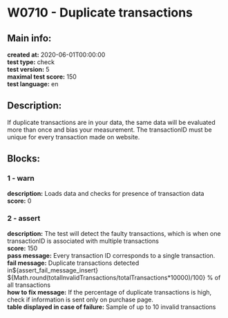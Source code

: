 # W0710 - Duplicate transactions  
## Main info:  
**created at:** 2020-06-01T00:00:00  
**test type:** check  
**test version:** 5  
**maximal test score:** 150  
**test language:** en  
## Description:  
If duplicate transactions are in your data, the same data will be evaluated more than once and bias your measurement. The transactionID must be unique for every transaction made on website.   
## Blocks:  
### 1 - warn
**description:** Loads data and checks for presence of transaction data  
**score:** 0  
### 2 - assert
**description:** The test will detect the faulty transactions, which is when one transactionID is associated with multiple transactions   
**score:** 150  
**pass message:** Every transaction ID corresponds to a single transaction.  
**fail message:** Duplicate transactions detected in${assert_fail_message_insert} ${Math.round(totalInvalidTransactions/totalTransactions\*10000)/100} % of all transactions  
**how to fix message:** If the percentage of duplicate transactions is high, check if information is sent only on purchase page.  
**table displayed in case of failure:** Sample of up to 10 invalid transactions  

